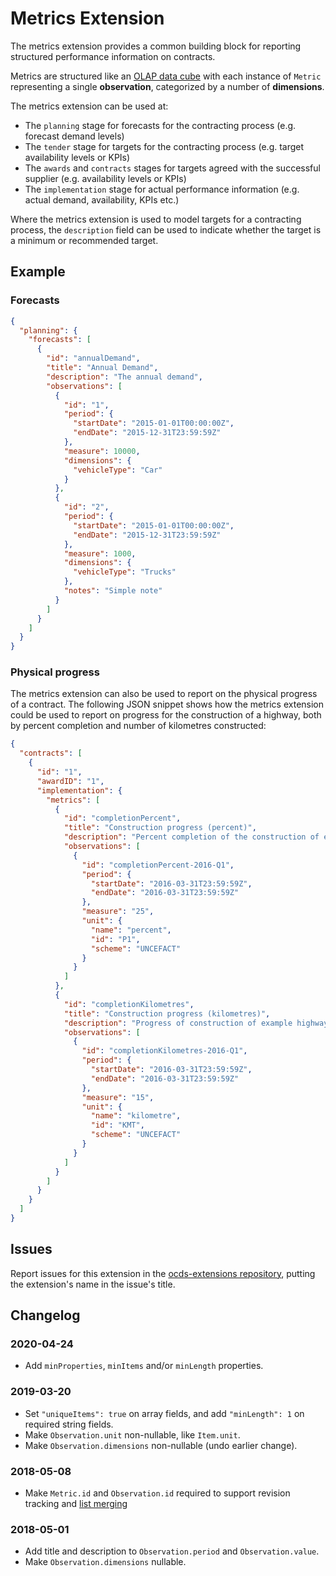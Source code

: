 # Metrics Extension

The metrics extension provides a common building block for reporting structured performance information on contracts.

Metrics are structured like an [OLAP data cube](https://en.wikipedia.org/wiki/OLAP_cube) with each instance of `Metric` representing a single **observation**, categorized by a number of **dimensions**.

The metrics extension can be used at:

* The `planning` stage for forecasts for the contracting process (e.g. forecast demand levels)
* The `tender` stage for targets for the contracting process (e.g. target availability levels or KPIs)
* The `awards` and `contracts` stages for targets agreed with the successful supplier (e.g. availability levels or KPIs)
* The `implementation` stage for actual performance information (e.g. actual demand, availability, KPIs etc.)

Where the metrics extension is used to model targets for a contracting process, the `description` field can be used to indicate whether the target is a minimum or recommended target.

## Example

### Forecasts

```json
{
  "planning": {
    "forecasts": [
      {
        "id": "annualDemand",
        "title": "Annual Demand",
        "description": "The annual demand",
        "observations": [
          {
            "id": "1",
            "period": {
              "startDate": "2015-01-01T00:00:00Z",
              "endDate": "2015-12-31T23:59:59Z"
            },
            "measure": 10000,
            "dimensions": {
              "vehicleType": "Car"
            }
          },
          {
            "id": "2",
            "period": {
              "startDate": "2015-01-01T00:00:00Z",
              "endDate": "2015-12-31T23:59:59Z"
            },
            "measure": 1000,
            "dimensions": {
              "vehicleType": "Trucks"
            },
            "notes": "Simple note"
          }
        ]
      }
    ]
  }
}
```

### Physical progress

The metrics extension can also be used to report on the physical progress of a contract. The following JSON snippet shows how the metrics extension could be used to report on progress for the construction of a highway, both by percent completion and number of kilometres constructed:

```json
{
  "contracts": [
    {
      "id": "1",
      "awardID": "1",
      "implementation": {
        "metrics": [
          {
            "id": "completionPercent",
            "title": "Construction progress (percent)",
            "description": "Percent completion of the construction of example highway",
            "observations": [
              {
                "id": "completionPercent-2016-Q1",
                "period": {
                  "startDate": "2016-03-31T23:59:59Z",
                  "endDate": "2016-03-31T23:59:59Z"
                },
                "measure": "25",
                "unit": {
                  "name": "percent",
                  "id": "P1",
                  "scheme": "UNCEFACT"
                }
              }
            ]
          },
          {
            "id": "completionKilometres",
            "title": "Construction progress (kilometres)",
            "description": "Progress of construction of example highway measured in kilometres",
            "observations": [
              {
                "id": "completionKilometres-2016-Q1",
                "period": {
                  "startDate": "2016-03-31T23:59:59Z",
                  "endDate": "2016-03-31T23:59:59Z"
                },
                "measure": "15",
                "unit": {
                  "name": "kilometre",
                  "id": "KMT",
                  "scheme": "UNCEFACT"
                }
              }
            ]
          }
        ]
      }
    }
  ]
}
```

## Issues

Report issues for this extension in the [ocds-extensions repository](https://github.com/open-contracting/ocds-extensions/issues), putting the extension's name in the issue's title.

## Changelog

### 2020-04-24

* Add `minProperties`, `minItems` and/or `minLength` properties.

### 2019-03-20

* Set `"uniqueItems": true` on array fields, and add `"minLength": 1` on required string fields.
* Make `Observation.unit` non-nullable, like `Item.unit`.
* Make `Observation.dimensions` non-nullable (undo earlier change).

### 2018-05-08

* Make `Metric.id` and `Observation.id` required to support revision tracking and [list merging](http://standard.open-contracting.org/latest/en/schema/merging/#lists)

### 2018-05-01

* Add title and description to `Observation.period` and `Observation.value`.
* Make `Observation.dimensions` nullable.
